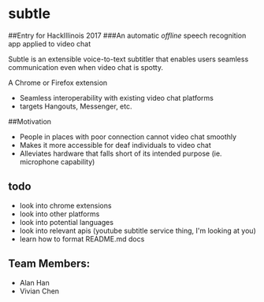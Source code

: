 # subtle
##Entry for HackIllinois 2017
###An automatic *offline* speech recognition app applied to video chat

Subtle is an extensible voice-to-text subtitler that enables users seamless communication even when video chat is spotty. 

A Chrome or Firefox extension 
* Seamless interoperability with existing video chat platforms
* targets Hangouts, Messenger, etc.

##Motivation
* People in places with poor connection cannot video chat smoothly
* Makes it more accessible for deaf individuals to video chat
* Alleviates hardware that falls short of its intended purpose (ie. microphone capability)


## todo
* look into chrome extensions
* look into other platforms
* look into potential languages
* look into relevant apis (youtube subtitle service thing, I'm looking at you)
* learn how to format README.md docs


## Team Members: 
* Alan Han
* Vivian Chen